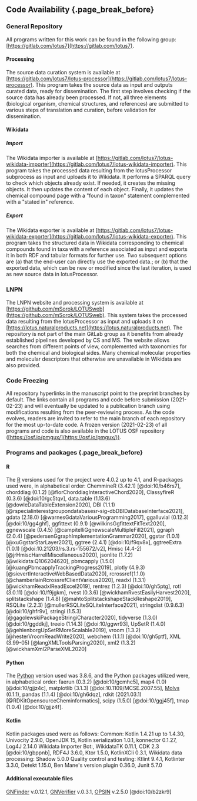 ## Code Availability {.page_break_before}

### General Repository

All programs written for this work can be found in the following group: [https://gitlab.com/lotus7](https://gitlab.com/lotus7).

#### Processing

The source data curation system is available at [https://gitlab.com/lotus7/lotus-processor](https://gitlab.com/lotus7/lotus-processor).
This program takes the source data as input and outputs curated data, ready for dissemination.
The first step involves checking if the source data has already been processed.
If not, all three elements (biological organism, chemical structures, and references) are submitted to various steps of translation and curation, before validation for dissemination.

#### Wikidata

##### Import

The Wikidata importer is available at [https://gitlab.com/lotus7/lotus-wikidata-importer](https://gitlab.com/lotus7/lotus-wikidata-importer).
This program takes the processed data resulting from the lotusProcessor subprocess as input and uploads it to Wikidata.
It performs a SPARQL query to check which objects already exist.
If needed, it creates the missing objects.
It then updates the content of each object.
Finally, it updates the chemical compound page with a "found in taxon" statement complemented with a "stated in" reference.

##### Export
The Wikidata exporter is available at [https://gitlab.com/lotus7/lotus-wikidata-exporter](https://gitlab.com/lotus7/lotus-wikidata-exporter).
This program takes the structured data in Wikidata corresponding to chemical compounds found in taxa with a reference associated as input and exports it in both RDF and tabular formats for further use.
Two subsequent options are (a) that the end-user can directly use the exported data.; or (b) that the exported data, which can be new or modified since the last iteration, is used as new source data in lotusProcessor.

### LNPN 

The LNPN website and processing system is available at [https://github.com/mSorok/LOTUSweb](https://github.com/mSorok/LOTUSweb).
This system takes the processed data resulting from the lotusProcessor as input and uploads it on [https://lotus.naturalproducts.net](https://lotus.naturalproducts.net).
The repository is not part of the main GitLab group as it benefits from already established pipelines developed by CS and MS.
The website allows searches from different points of view, complemented with taxonomies for both the chemical and biological sides.
Many chemical molecular properties and molecular descriptors that otherwise are unavailable in Wikidata are also provided.

### Code Freezing

All repository hyperlinks in the manuscript point to the preprint branches by default.
The links contain all programs and code before submission (2021-02-23) and will eventually be updated to a publication branch using modifications resulting from the peer-reviewing process.
As the code evolves, readers are invited to refer to the main branch of each repository for the most up-to-date code.
A frozen version (2021-02-23) of all programs and code is also available in the LOTUS OSF repository ([https://osf.io/pmgux/](https://osf.io/pmgux/)).

### Programs and packages {.page_break_before}

#### R
The [R](https://www.r-project.org/) versions used for the project were 4.0.2 up to 4.1, and R-packages used were, in alphabetical order:
ChemmineR (3.42.1) [@doi:10/b46rs7], chorddiag (0.1.2) [@florChorddiagInteractiveChord2020], ClassyfireR (0.3.6) [@doi:10/gc5tqv], data.table (1.13.6) [@dowleDataTableExtension2020], DBI (1.1.1) [@rspecialinterestgroupondatabasesr-sig-dbDBIDatabaseInterface2021], gdata (2.18.0) [@warnesGdataVariousProgramming2017], ggalluvial (0.12.3) [@doi:10/gg4ghf], ggfittext (0.9.1) [@wilkinsGgfittextFitText2020], ggnewscale (0.4.5) [@campitelliGgnewscaleMultipleFill2021], ggraph (2.0.4) [@pedersenGgraphImplementationGrammar2020], ggstar (1.0.1) [@xuGgstarStarLayer2021], ggtree (2.4.1) [@doi:10/f9qv8x], ggtreeExtra (1.0.1) [@doi:10.21203/rs.3.rs-155672/v2], Hmisc (4.4-2) [@jrHmiscHarrellMiscellaneous2020], jsonlite (1.7.2) [@wikidata:Q106204620], pbmcapply (1.5.0) [@kuangPbmcapplyTrackingProgress2019], plotly (4.9.3) [@sievertInteractiveWebBasedData2020], rcrossref(1.1.0) [@chamberlainRcrossrefClientVarious2020], readxl (1.3.1) [@wickhamReadxlReadExcel2019], rentrez (1.2.3) [@doi:10/gh5ptg], rotl (3.0.11) [@doi:10/f9jgkm], rvest (0.3.6) [@wickhamRvestEasilyHarvest2020], splitstackshape (1.4.8) [@mahtoSplitstackshapeStackReshape2019], RSQLite (2.2.3) [@mullerRSQLiteSQLiteInterface2021], stringdist (0.9.6.3) [@doi:10/ghfr9v], stringi (1.5.3) [@gagolewskiPackageStringiCharacter2020], tidyverse (1.3.0) [@doi:10/ggddkj], treeio (1.14.3) [@doi:10/ggwr93], UpSetR (1.4.0) [@gehlenborgUpSetRMoreScalable2019], vroom (1.3.2) [@hesterVroomReadWrite2020], webchem (1.1.1) [@doi:10/gh5ptf], XML (3.99-05) [@langXMLToolsParsing2020], xml2 (1.3.2) [@wickhamXml2ParseXML2020]

#### Python
The [Python](https://www.python.org/) version used was 3.8.6, and the Python packages utilized were, in alphabetical order: 
faerun (0.3.2) [@doi:10/gcmhc5], map4 (1.0) [@doi:10/gjjz4c], matplotlib (3.1.3) [@doi:10.1109/MCSE.2007.55], [Molvs](https://github.com/mcs07/MolVS) (0.1.1), pandas (1.1.4) [@doi:10/gh6dqz], rdkit (2021.03.1) [@RDKitOpensourceCheminformatics], scipy (1.5.0) [@doi:10/ggj45f], tmap (1.0.4) [@doi:10/gjjz4f].

#### Kotlin
Kotlin packages used were as follows: 
Common: Kotlin 1.4.21 up to 1.4.30, Univocity 2.9.0, OpenJDK 15, Kotlin serialization 1.0.1, konnector 0.1.27, Log4J 2.14.0
Wikidata Importer Bot:, WikidataTK 0.11.1, CDK 2.3 [@doi:10/gbppnb], RDF4J 3.6.0, Ktor 1.5.0, KotlinXCli 0.3.1, Wikidata data processing: Shadow 5.0.0
Quality control and testing: Ktlint 9.4.1, Kotlinter 3.3.0, Detekt 1.15.0, Ben Mane's version plugin 0.36.0, Junit 5.7.0

#### Additional executable files
[GNFinder](https://github.com/gnames/gnfinder/releases/tag/v0.12.1) v.0.12.1, [GNVerifier](https://github.com/gnames/gnverifier/releases/tag/v0.3.1) v.0.3.1, [OPSIN](https://github.com/dan2097/opsin/releases/tag/2.5.0) v.2.5.0 [@doi:10/b2zkr9]
